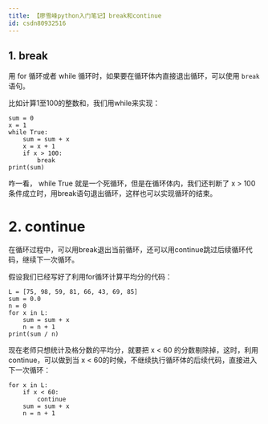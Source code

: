 ```yaml
---
title: 【廖雪峰python入门笔记】break和continue
id: csdn80932516
---
```


## 1\. break

用 for 循环或者 while 循环时，如果要在循环体内直接退出循环，可以使用 `break` 语句。

比如计算1至100的整数和，我们用while来实现：

```
sum = 0
x = 1
while True:
    sum = sum + x
    x = x + 1
    if x > 100:
        break
print(sum)
```

咋一看， while True 就是一个死循环，但是在循环体内，我们还判断了 x > 100 条件成立时，用break语句退出循环，这样也可以实现循环的结束。

# 2\. continue

在循环过程中，可以用break退出当前循环，还可以用continue跳过后续循环代码，继续下一次循环。

假设我们已经写好了利用for循环计算平均分的代码：

```
L = [75, 98, 59, 81, 66, 43, 69, 85]
sum = 0.0
n = 0
for x in L:
    sum = sum + x
    n = n + 1
print(sum / n)
```

现在老师只想统计及格分数的平均分，就要把 x < 60 的分数剔除掉，这时，利用 continue，可以做到当 x < 60的时候，不继续执行循环体的后续代码，直接进入下一次循环：

```
for x in L:
    if x < 60:
        continue
    sum = sum + x
    n = n + 1
```